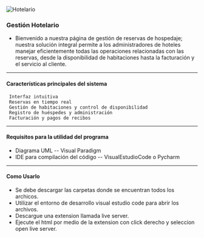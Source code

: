 ![Hotelario](https://github.com/Tacuri-20/Gestion-Hoteles/assets/166523434/ff316053-dd05-4996-89d1-5bbb8e236f81)

### Gestión  Hotelario
- Bienvenido a nuestra página de gestión de reservas de hospedaje; nuestra solución integral permite a los administradores de hoteles manejar eficientemente todas las operaciones relacionadas con las reservas, desde la disponibilidad de habitaciones hasta la facturación y el servicio al cliente.

----

#### Características principales del sistema
	 Interfaz intuitiva
	 Reservas en tiempo real
	 Gestión de habitaciones y control de disponibilidad
	 Registro de huéspedes y administración 
	 Facturación y pagos de recibos

----
#### Requisitos para la utilidad del programa
- Diagrama UML -- Visual Paradigm
- IDE para compilación del código -- VisualEstudioCode o Pycharm

----

#### Como Usarlo
- Se debe descargar las carpetas donde se encuentran todos los archicos.
- Utilizar el entorno de desarrollo visual estudio code para abrir los archivos.
- Descargue una extension llamada live server.
- Ejecute el html por medio de la extension con click derecho y seleccion open live server.
  
